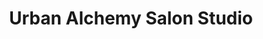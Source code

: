 ---
title: "Urban Alchemy Salon Studio"
url: /san-diego/urban-alchemy-salon-studio/
shop: beauty
---